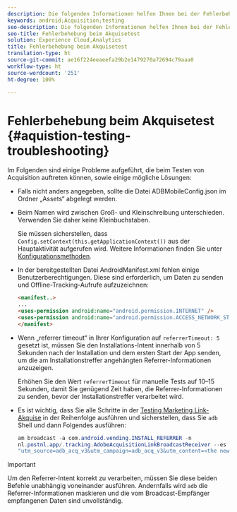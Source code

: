 ```yaml
---
description: Die folgenden Informationen helfen Ihnen bei der Fehlerbehebung von Problemen beim Akquisetest.
keywords: android;Acquisition;testing
seo-description: Die folgenden Informationen helfen Ihnen bei der Fehlerbehebung von Problemen beim Akquisetest.
seo-title: Fehlerbehebung beim Akquisetest
solution: Experience Cloud,Analytics
title: Fehlerbehebung beim Akquisetest
translation-type: ht
source-git-commit: ae16f224eeaeefa29b2e1479270a72694c79aaa0
workflow-type: ht
source-wordcount: '251'
ht-degree: 100%

---
```



# Fehlerbehebung beim Akquisetest {#aquistion-testing-troubleshooting}

Im Folgenden sind einige Probleme aufgeführt, die beim Testen von Acquisition auftreten können, sowie einige mögliche Lösungen:

* Falls nicht anders angegeben, sollte die Datei ADBMobileConfig.json im Ordner „Assets“ abgelegt werden.

* Beim Namen wird zwischen Groß- und Kleinschreibung unterschieden. Verwenden Sie daher keine Kleinbuchstaben.

   Sie müssen sicherstellen, dass `Config.setContext(this.getApplicationContext())` aus der Hauptaktivität aufgerufen wird. Weitere Informationen finden Sie unter [Konfigurationsmethoden](https://docs.adobe.com/content/help/de-DE/mobile-services/android/configuration-android/methods.html).

* In der bereitgestellten Datei AndroidManifest.xml fehlen einige Benutzerberechtigungen. Diese sind erforderlich, um Daten zu senden und Offline-Tracking-Aufrufe aufzuzeichnen:

   ```html
   <manifest..>
   ... 
   <uses-permission android:name="android.permission.INTERNET" />
   <uses-permission android:name="android.permission.ACCESS_NETWORK_STATE" />
   </manifest>
   ```

* Wenn „referrer timeout“ in Ihrer Konfiguration auf `referrerTimeout: 5` gesetzt ist, müssen Sie den Installations-Intent innerhalb von 5 Sekunden nach der Installation und dem ersten Start der App senden, um die am Installationstreffer angehängten Referrer-Informationen anzuzeigen.

   Erhöhen Sie den Wert `referrerTimeout` für manuelle Tests auf 10–15 Sekunden, damit Sie genügend Zeit haben, die Referrer-Informationen zu senden, bevor der Installationstreffer verarbeitet wird.

* Es ist wichtig, dass Sie alle Schritte in der [Testing Marketing Link-Akquise](https://docs.adobe.com/content/help/de-DE/mobile-services/android/acquisition-android/t-testing-marketing-link-acquisition.html) in der Reihenfolge ausführen und sicherstellen, dass Sie `adb` Shell und dann Folgendes ausführen:

   ```java
   am broadcast -a com.android.vending.INSTALL_REFERRER -n 
   nl.postnl.app/.tracking.AdobeAcquisitionLinkBroadcastReceiver --es "referrer"
   "utm_source=adb_acq_v3&utm_campaign=adb_acq_v3&utm_content=<the newly generated id at step #7>"
   ```

>[!IMPORTANT]
>
>Um den Referrer-Intent korrekt zu verarbeiten, müssen Sie diese beiden Befehle unabhängig voneinander ausführen.  Andernfalls wird `adb` die Referrer-Informationen maskieren und die vom Broadcast-Empfänger empfangenen Daten sind unvollständig.
